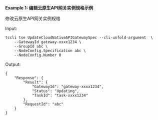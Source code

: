 **Example 1: 编辑云原生API网关实例规格示例**

修改云原生API网关实例规格

Input: 

```
tccli tse UpdateCloudNativeAPIGatewaySpec --cli-unfold-argument  \
    --GatewayId gateway-xxxx1234 \
    --GroupId abc \
    --NodeConfig.Specification abc \
    --NodeConfig.Number 0
```

Output: 
```
{
    "Response": {
        "Result": {
            "GatewayId": "gateway-xxxx1234",
            "Status": "Updating",
            "TaskId": "task-xxxx1234"
        },
        "RequestId": "abc"
    }
}
```


